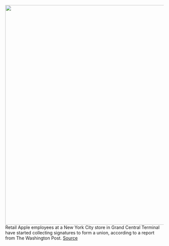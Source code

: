 <img src='https://cdn.vox-cdn.com/thumbor/AabtS8WKPXAVjHoBZBSjThpk5Hs=/0x0:4876x3251/1200x800/filters:focal(2048x1236:2828x2016)/cdn.vox-cdn.com/uploads/chorus_image/image/70758152/1258358037.0.jpg' width='700px' /><br/>
Retail Apple employees at a New York City store in Grand Central Terminal have started collecting signatures to form a union, according to a report from The Washington Post.
<a href='https://www.theverge.com/2022/4/16/23028356/apple-store-workers-grand-central-terminal-new-york-union-signatures'> Source <a/>